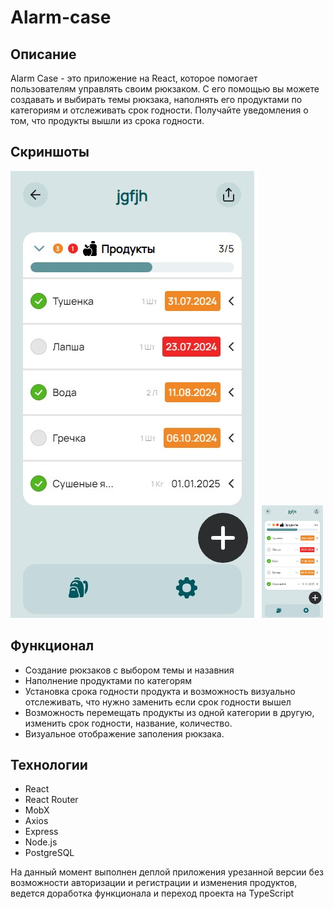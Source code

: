 # Alarm-case

## Описание

Alarm Case - это приложение на React, которое помогает пользователям управлять своим рюкзаком. С его помощью вы можете создавать и выбирать темы рюкзака, наполнять его продуктами по категориям и отслеживать срок годности. Получайте уведомления о том, что продукты вышли из срока годности. 

## Скриншоты
![screen 1](https://github.com/veryGoodOffDev/alarm-case/blob/master/screenshots/Снимок%20экрана%202024-07-22%20120338.jpg)
<img src="https://github.com/veryGoodOffDev/alarm-case/blob/master/screenshots/Снимок%20экрана%202024-07-22%20120338.jpg" width="100"/>


## Функционал
 - Создание рюкзаков с выбором темы и назавния
 - Наполнение продуктами по категорям
 - Установка срока годности продукта и возможность визуально отслеживать, что нужно заменить если срок годности вышел
 - Возможность перемещать продукты из одной категории в другую, изменить срок годности, название, количество.
 - Визуальное отображение заполения рюкзака.

## Технологии
 - React
 - React Router
 - MobX
 - Axios
 - Express
 - Node.js
 - PostgreSQL

На данный момент выполнен деплой приложения урезанной версии без возможности авторизации и регистрации и изменения продуктов, ведется доработка функционала и переход проекта на TypeScript
